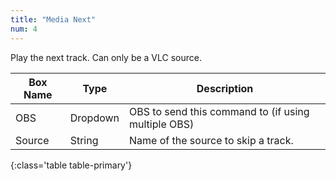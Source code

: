```yaml
---
title: "Media Next"
num: 4
---
```

Play the next track. Can only be a VLC source.


| Box Name | Type | Description | 
|-------|--------|--------
|OBS|Dropdown|OBS to send this command to (if using multiple OBS)|
|Source	|String	|Name of the source to skip a track. |
{:class='table table-primary'}
